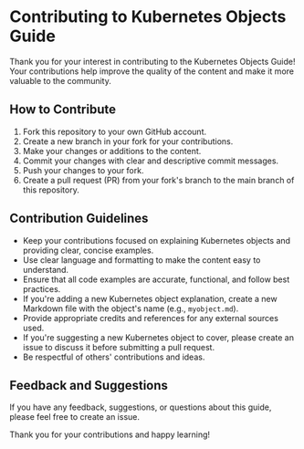# Contributing to Kubernetes Objects Guide

Thank you for your interest in contributing to the Kubernetes Objects Guide! Your contributions help improve the quality of the content and make it more valuable to the community.

## How to Contribute

1. Fork this repository to your own GitHub account.
2. Create a new branch in your fork for your contributions.
3. Make your changes or additions to the content.
4. Commit your changes with clear and descriptive commit messages.
5. Push your changes to your fork.
6. Create a pull request (PR) from your fork's branch to the main branch of this repository.

## Contribution Guidelines

- Keep your contributions focused on explaining Kubernetes objects and providing clear, concise examples.
- Use clear language and formatting to make the content easy to understand.
- Ensure that all code examples are accurate, functional, and follow best practices.
- If you're adding a new Kubernetes object explanation, create a new Markdown file with the object's name (e.g., `myobject.md`).
- Provide appropriate credits and references for any external sources used.
- If you're suggesting a new Kubernetes object to cover, please create an issue to discuss it before submitting a pull request.
- Be respectful of others' contributions and ideas.

## Feedback and Suggestions

If you have any feedback, suggestions, or questions about this guide, please feel free to create an issue.

Thank you for your contributions and happy learning!
